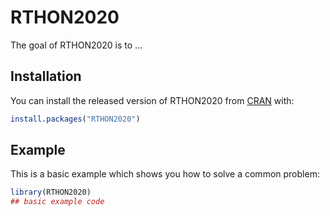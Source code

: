 
# RTHON2020

<!-- badges: start -->
<!-- badges: end -->

The goal of RTHON2020 is to ...

## Installation

You can install the released version of RTHON2020 from [CRAN](https://CRAN.R-project.org) with:

``` r
install.packages("RTHON2020")
```

## Example

This is a basic example which shows you how to solve a common problem:

``` r
library(RTHON2020)
## basic example code
```

